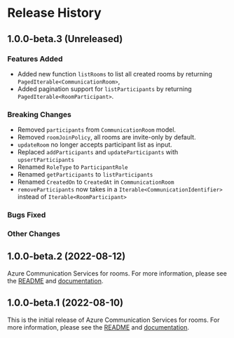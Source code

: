 # Release History

## 1.0.0-beta.3 (Unreleased)

### Features Added

- Added new function `listRooms` to list all created rooms by returning `PagedIterable<CommunicationRoom>`,
- Added pagination support for `listParticipants` by returning `PagedIterable<RoomParticipant>`.

### Breaking Changes

- Removed `participants` from `CommunicationRoom` model.
- Removed `roomJoinPolicy`, all rooms are invite-only by default.
- `updateRoom` no longer accepts participant list as input.
- Replaced `addParticipants` and `updateParticipants` with `upsertParticipants`
- Renamed `RoleType` to `ParticipantRole`
- Renamed `getParticipants` to `listParticipants`
- Renamed `CreatedOn` to `CreatedAt` in `CommunicationRoom`
- `removeParticipants` now takes in a `Iterable<CommunicationIdentifier>` instead of `Iterable<RoomParticipant>`

### Bugs Fixed

### Other Changes

## 1.0.0-beta.2 (2022-08-12)
Azure Communication Services for rooms. For more information, please see the [README](https://github.com/Azure/azure-sdk-for-java/blob/main/sdk/communication/azure-communication-rooms/README.md) and [documentation](https://docs.microsoft.com/azure/communication-services/concepts/rooms/room-concept).


## 1.0.0-beta.1 (2022-08-10)
This is the initial release of Azure Communication Services for rooms. For more information, please see the [README](https://github.com/Azure/azure-sdk-for-java/blob/main/sdk/communication/azure-communication-rooms/README.md) and [documentation](https://docs.microsoft.com/azure/communication-services/concepts/rooms/room-concept).
